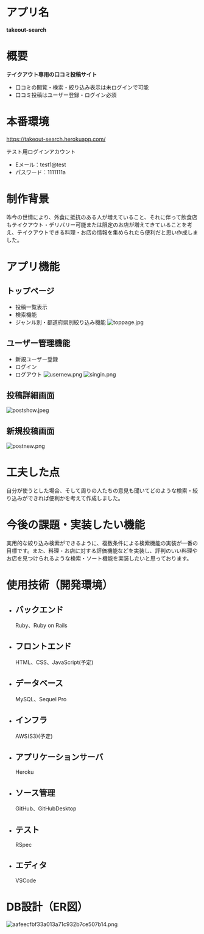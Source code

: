 # **アプリ名**

**takeout-search**

# **概要**

**テイクアウト専用の口コミ投稿サイト**

- 口コミの閲覧・検索・絞り込み表示は未ログインで可能
- 口コミ投稿はユーザー登録・ログイン必須

# **本番環境**

 https://takeout-search.herokuapp.com/

テスト用ログインアカウント

- Eメール：test1@test
- パスワード：1111111a

# **制作背景**
昨今の世情により、外食に抵抗のある人が増えていること、それに伴って飲食店もテイクアウト・デリバリー可能または限定のお店が増えてきていることを考え、テイクアウトできる料理・お店の情報を集められたら便利だと思い作成しました。

# **アプリ機能**
##  トップページ
- 投稿一覧表示
- 検索機能
- ジャンル別・都道府県別絞り込み機能
![toppage.jpg](./app/assets/images/toppage.jpg)


##  ユーザー管理機能
- 新規ユーザー登録
- ログイン
- ログアウト
![usernew.png](./app/assets/images/usernew.png)
![singin.png](./app/assets/images/signin.png)
##  投稿詳細画面
![postshow.jpeg](./app/assets/images/postshow.jpeg)


##  新規投稿画面
![postnew.png](./app/assets/images/postnew.png)


# **工夫した点**
自分が使うとした場合、そして周りの人たちの意見も聞いてどのような検索・絞り込みができれば便利かを考えて作成しました。

# **今後の課題・実装したい機能**
実用的な絞り込み検索ができるように、複数条件による検索機能の実装が一番の目標です。また、料理・お店に対する評価機能などを実装し、評判のいい料理やお店を見つけられるような検索・ソート機能を実装したいと思っております。
#  使用技術（開発環境）　 #
- ## バックエンド ##
	Ruby、Ruby on Rails
- ## フロントエンド ##
	HTML、CSS、JavaScript(予定)
- ## データベース ##
	MySQL、Sequel Pro
- ## インフラ ##
	AWS(S3)(予定)
- ## アプリケーションサーバ ##
	Heroku
- ## ソース管理 ##
	GitHub、GitHubDesktop
- ## テスト ##
	RSpec
- ## エディタ ##
	VSCode

# **DB設計（ER図）**
![aafeecfbf33a013a71c932b7ce507b14.png](./app/assets/images/aafeecfbf33a013a71c932b7ce507b14.png)
